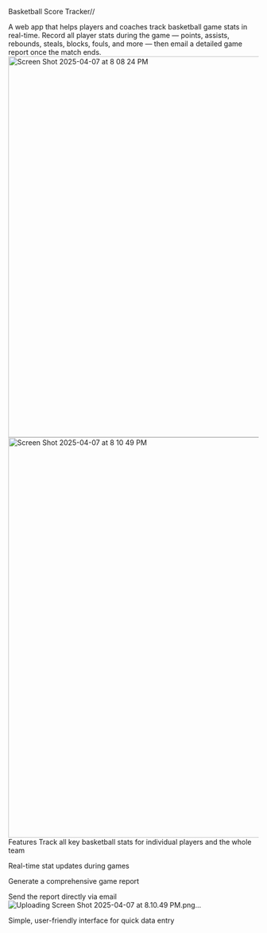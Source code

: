 Basketball Score Tracker//

A web app that helps players and coaches track basketball game stats in real-time. Record all player stats during the game — points, assists, rebounds, steals, blocks, fouls, and more — then email a detailed game report once the match ends.
<img width="767" alt="Screen Shot 2025-04-07 at 8 08 24 PM" src="https://github.com/user-attachments/assets/a80de6de-d8ad-44b4-955d-289d502a07cb" />
<img width="806" alt="Screen Shot 2025-04-07 at 8 10 49 PM" src="https://github.com/user-attachments/assets/dfe02146-f523-49a7-8a3d-0991a08dad3e" />
Features
Track all key basketball stats for individual players and the whole team

Real-time stat updates during games

Generate a comprehensive game report

Send the report directly via email
![Uploading Screen Shot 2025-04-07 at 8.10.49 PM.png…]()

Simple, user-friendly interface for quick data entry
